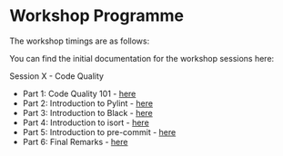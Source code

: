 # Workshop Programme

The workshop timings are as follows:




You can find the initial documentation for the workshop sessions here:


Session X - Code Quality
- Part 1: Code Quality 101 - [here]([/software_workshop/code_quality/1_code_quality.md)
- Part 2: Introduction to Pylint - [here](/software_workshop/code_quality/2_pylint.md)
- Part 3: Introduction to Black - [here](/software_workshop/code_quality/3_black.md)
- Part 4: Introduction to isort - [here](/software_workshop/code_quality/4_isort.md)
- Part 5: Introduction to pre-commit - [here](/software_workshop/code_quality/5_precommit.md)
- Part 6: Final Remarks - [here](/software_workshop/code_quality/6_final_remarks.md)
